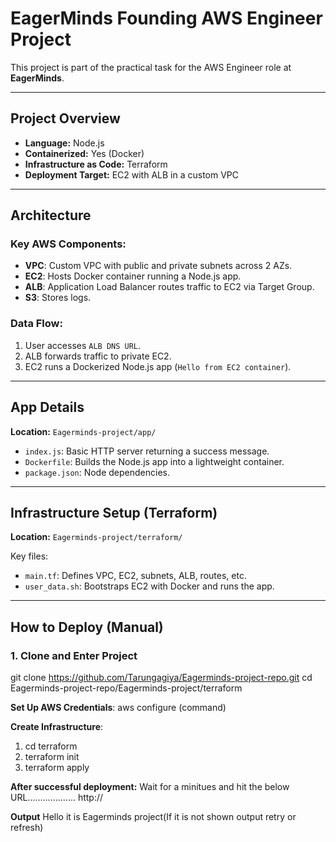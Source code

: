 # EagerMinds Founding AWS Engineer Project

This project is part of the practical task for the AWS Engineer role at **EagerMinds**.

---

## Project Overview

- **Language:** Node.js
- **Containerized:** Yes (Docker)
- **Infrastructure as Code:** Terraform
- **Deployment Target:** EC2 with ALB in a custom VPC

---

## Architecture

### Key AWS Components:

- **VPC**: Custom VPC with public and private subnets across 2 AZs.
- **EC2**: Hosts Docker container running a Node.js app.
- **ALB**: Application Load Balancer routes traffic to EC2 via Target Group.
- **S3**: Stores logs.

### Data Flow:

1. User accesses `ALB DNS URL`.
2. ALB forwards traffic to private EC2.
3. EC2 runs a Dockerized Node.js app (`Hello from EC2 container`).

---

## App Details

**Location:** `Eagerminds-project/app/`

- `index.js`: Basic HTTP server returning a success message.
- `Dockerfile`: Builds the Node.js app into a lightweight container.
- `package.json`: Node dependencies.

---

## Infrastructure Setup (Terraform)

**Location:** `Eagerminds-project/terraform/`

Key files:

- `main.tf`: Defines VPC, EC2, subnets, ALB, routes, etc.
- `user_data.sh`: Bootstraps EC2 with Docker and runs the app.

---

## How to Deploy (Manual)

### 1. Clone and Enter Project
git clone https://github.com/Tarungagiya/Eagerminds-project-repo.git
cd Eagerminds-project-repo/Eagerminds-project/terraform

**Set Up AWS Credentials**: aws configure (command)

**Create Infrastructure**:
1. cd terraform
2. terraform init
3. terraform apply

**After successful deployment:**
Wait for a minitues and hit the below URL...................
http://<ALB-NAME>

**Output**
Hello it is Eagerminds project(If it is not shown output retry or refresh)
